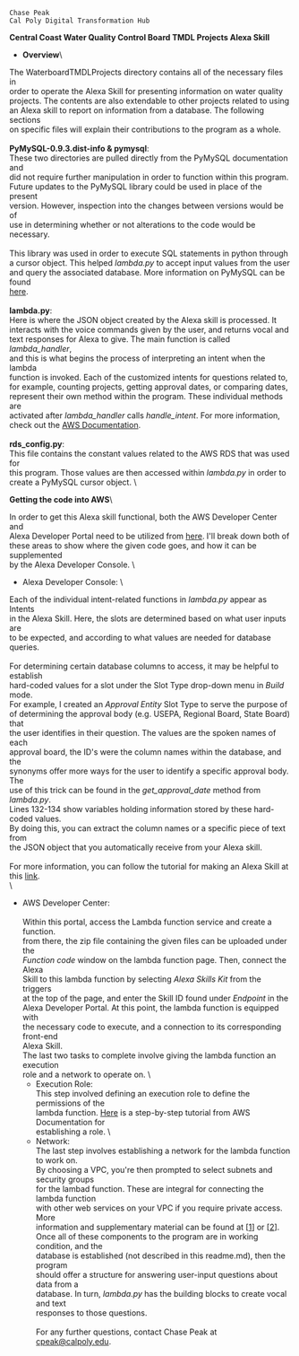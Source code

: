 ```
Chase Peak
Cal Poly Digital Transformation Hub
```

**Central Coast Water Quality Control Board TMDL Projects Alexa Skill**
- **Overview**\

The WaterboardTMDLProjects directory contains all of the necessary files in \
order to operate the Alexa Skill for presenting information on water quality \
projects. The contents are also extendable to other projects related to using \
an Alexa skill to report on information from a database. The following sections\
on specific files will explain their contributions to the program as a whole.\
\
**PyMySQL-0.9.3.dist-info & pymysql**:
\
These two directories are pulled directly from the PyMySQL documentation and\
did not require further manipulation in order to function within this program.\
Future updates to the PyMySQL library could be used in place of the present\
version. However, inspection into the changes between versions would be of\
use in determining whether or not alterations to the code would be necessary.\
\
This library was used in order to execute SQL statements in python through\
a cursor object. This helped *lambda.py* to accept input values from the user\
and query the associated database. More information on PyMySQL can be found\
[here](https://pymysql.readthedocs.io/en/latest/).\
\
**lambda.py**:
\
Here is where the JSON object created by the Alexa skill is processed. It\
interacts with the voice commands given by the user, and returns vocal and\
text responses for Alexa to give. The main function is called *lambda_handler*,\
and this is what begins the process of interpreting an intent when the lambda\
function is invoked. Each of the customized intents for questions related to,\
for example, counting projects, getting approval dates, or comparing dates,\
represent their own method within the program. These individual methods are\
activated after *lambda_handler* calls *handle_intent*. For more information,\
check out the [AWS Documentation](https://docs.aws.amazon.com/lambda/latest/dg/python-programming-model-handler-types.html).\
\
**rds\_config.py**:
\
This file contains the constant values related to the AWS RDS that was used for\
this program. Those values are then accessed within *lambda.py* in order to\
create a PyMySQL cursor object.
\

**Getting the code into AWS**\

In order to get this Alexa skill functional, both the AWS Developer Center and\
Alexa Developer Portal need to be utilized from [here](https://developer.amazon.com). I'll break down both of\
these areas to show where the given code goes, and how it can be supplemented\
by the Alexa Developer Console.
\
- Alexa Developer Console: \

Each of the individual intent-related functions in *lambda.py* appear as Intents\
in the Alexa Skill. Here, the slots are determined based on what user inputs are\
to be expected, and according to what values are needed for database queries.\
\
For determining certain database columns to access, it may be helpful to establish\
hard-coded values for a slot under the Slot Type drop-down menu in *Build* mode.\
For example, I created an *Approval Entity* Slot Type to serve the purpose of\
of determining the approval body (e.g. USEPA, Regional Board, State Board) that \
the user identifies in their question. The values are the spoken names of each\
approval board, the ID's were the column names within the database, and the\
synonyms offer more ways for the user to identify a specific approval body. The\
use of this trick can be found in the *get_approval_date* method from *lambda.py*.\
Lines 132-134 show variables holding information stored by these hard-coded values.\
By doing this, you can extract the column names or a specific piece of text from\
the JSON object that you automatically receive from your Alexa skill.\
\
For more information, you can follow the tutorial for making an Alexa Skill at\
this [link](https://developer.amazon.com/en-US/alexa/alexa-skills-kit/tutorials).\
\
- AWS Developer Center:\
\
Within this portal, access the Lambda function service and create a function.\
from there, the zip file containing the given files can be uploaded under the\
*Function code* window on the lambda function page. Then, connect the Alexa\
Skill to this lambda function by selecting *Alexa Skills Kit* from the triggers\
at the top of the page, and enter the Skill ID found under *Endpoint* in the\
Alexa Developer Portal. At this point, the lambda function is equipped with\
the necessary code to execute, and a connection to its corresponding front-end\
Alexa Skill.
\
The last two tasks to complete involve giving the lambda function an execution \
role and a network to operate on. 
\
  - Execution Role:\
This step involved defining an execution role to define the permissions of the\
lambda function. [Here](https://docs.aws.amazon.com/lambda/latest/dg/lambda-intro-execution-role.html) is a step-by-step tutorial from AWS Documentation for\
establishing a role.
\
  - Network:\
The last step involves establishing a network for the lambda function to work on.\
By choosing a VPC, you're then prompted to select subnets and security groups\
for the lambad function. These are integral for connecting the lambda function\
with other web services on your VPC if you require private access. More\
information and supplementary material can be found at \[[1](https://docs.aws.amazon.com/lambda/latest/dg/vpc-rds.html)\] or \[[2](https://docs.aws.amazon.com/lambda/latest/dg/vpc.html)\].
\
Once all of these components to the program are in working condition, and the\
database is established (not described in this readme.md), then the program\
should offer a structure for answering user-input questions about data from a\
database. In turn, *lambda.py* has the building blocks to create vocal and text\
responses to those questions.\
\
For any further questions, contact Chase Peak at cpeak@calpoly.edu.
